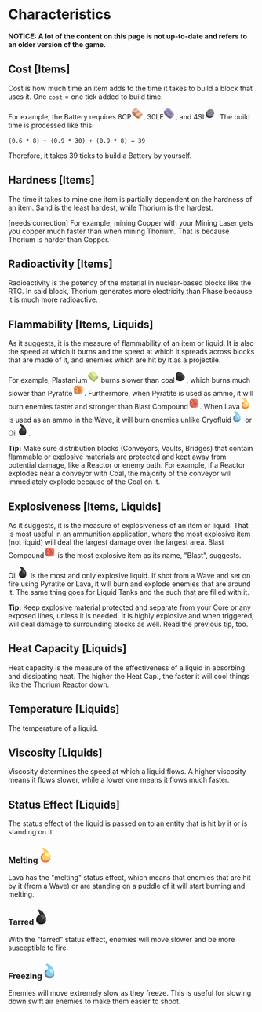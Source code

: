 # Characteristics

**NOTICE: A lot of the content on this page is not up-to-date and refers to an older version of the game.**

## Cost [Items]

Cost is how much time an item adds to the time it takes to build a block that uses it. One `cost` = one tick added to build time.

For example, the Battery requires 8CP[![Copper](./images/item-copper-small.png)](./items/copper.md), 30LE[![Lead](./images/item-lead-small.png)](./items/lead.md), and 4SI[![Silicon](./images/item-silicon-small.png)](./items/silicon.md). The build time is processed like this:

`(0.6 * 8) + (0.9 * 30) + (0.9 * 8) = 39`

Therefore, it takes 39 ticks to build a Battery by yourself.

## Hardness [Items]

The time it takes to mine one item is partially dependent on the hardness of an item. Sand is the least hardest, while Thorium is the hardest. 

[needs correction] For example, mining Copper with your Mining Laser gets you copper much faster than when mining Thorium. That is because Thorium is harder than Copper. 

## Radioactivity [Items]

Radioactivity is the potency of the material in nuclear-based blocks like the RTG. In said block, Thorium generates more electricity than Phase because it is much more radioactive.

## Flammability [Items, Liquids]

As it suggests, it is the measure of flammability of an item or liquid. It is also the speed at which it burns and the speed at which it spreads across blocks that are made of it, and enemies which are hit by it as a projectile. 

For example, Plastanium[![Plastanium](./images/item-plastanium-small.png)](./items/plastanium.md) burns slower than coal[![Coal](./images/item-coal-small.png)](./items/coal.md), which burns much slower than Pyratite[![Pyratite](./images/item-pyratite-small.png)](./items/pyratite.md). Furthermore, when Pyratite is used as ammo, it will burn enemies faster and stronger than Blast Compound[![Blast Compound](./images/item-blast-compound-small.png)](./items/blast-compound.md). When Lava[![Slag](./images/liquid-slag-small.png)](./liquids/slag.md) is used as an ammo in the Wave, it will burn enemies unlike Cryofluid[![Cryofluid](./images/liquid-cryofluid-small.png)](./liquids/cryofluid.md) or Oil[![Oil](./images/liquid-oil-small.png)](./liquids/oil.md).

**Tip:** Make sure distribution blocks (Conveyors, Vaults, Bridges) that contain flammable or explosive materials are protected and kept away from potential damage, like a Reactor or enemy path. For example, if a Reactor explodes near a conveyor with Coal, the majority of the conveyor will immediately explode because of the Coal on it.

## Explosiveness [Items, Liquids]

As it suggests, it is the measure of explosiveness of an item or liquid. That is most useful in an ammunition application, where the most explosive item (not liquid) will deal the largest damage over the largest area. Blast Compound[![Blast Compound](./images/item-blast-compound-small.png)](./items/blast-compound.md) is the most explosive item as its name, "Blast", suggests.

Oil[![Oil](./images/liquid-oil-small.png)](./liquids/oil.md) is the most and only explosive liquid. If shot from a Wave and set on fire using Pyratite or Lava, it will burn and explode enemies that are around it. The same thing goes for Liquid Tanks and the such that are filled with it.

**Tip:** Keep explosive material protected and separate from your Core or any exposed lines, unless it is needed. It is highly explosive and when triggered, will deal damage to surrounding blocks as well. Read the previous tip, too.

## Heat Capacity [Liquids]

Heat capacity is the measure of the effectiveness of a liquid in absorbing and dissipating heat. The higher the Heat Cap., the faster it will cool things like the Thorium Reactor down. 

## Temperature [Liquids]

The temperature of a liquid.

## Viscosity [Liquids]

Viscosity determines the speed at which a liquid flows. A higher viscosity means it flows slower, while a lower one means it flows much faster.

## Status Effect [Liquids]

The status effect of the liquid is passed on to an entity that is hit by it or is standing on it. 

### Melting![Slag](./images/liquid-slag.png)

Lava has the "melting" status effect, which means that enemies that are hit by it (from a Wave) or are standing on a puddle of it will start burning and melting. 

### Tarred![Oil](./images/liquid-oil.png)

With the "tarred" status effect, enemies will move slower and be more susceptible to fire.

### Freezing![Cryofluid](./images/liquid-cryofluid.png)

Enemies will move extremely slow as they freeze. This is useful for slowing down swift air enemies to make them easier to shoot. 
